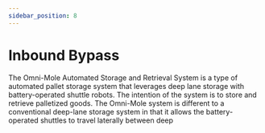 ```yaml
---
sidebar_position: 8
---
```


# Inbound Bypass
The Omni-Mole Automated Storage and Retrieval System is a type of automated pallet storage system that leverages deep lane storage with battery-operated shuttle robots. The intention of the system is to store and retrieve palletized goods. The Omni-Mole system is different to a conventional deep-lane storage system in that it allows the battery-operated shuttles to travel laterally between deep 

